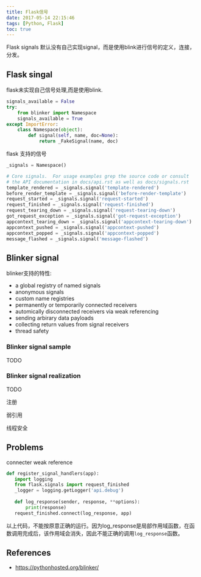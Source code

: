 ```yaml
---
title: Flask信号
date: 2017-05-14 22:15:46
tags: [Python, Flask]
toc: true
---
```


Flask signals 默认没有自己实现signal，而是使用blink进行信号的定义，连接，分发。

## Flask singal

flask未实现自己信号处理,而是使用blink.

```python
signals_available = False
try:
    from blinker import Namespace
    signals_available = True
except ImportError:
    class Namespace(object):
        def signal(self, name, doc=None):
            return _FakeSignal(name, doc)
```

flask 支持的信号

```python
_signals = Namespace()

# Core signals.  For usage examples grep the source code or consult
# the API documentation in docs/api.rst as well as docs/signals.rst
template_rendered = _signals.signal('template-rendered')
before_render_template = _signals.signal('before-render-template')
request_started = _signals.signal('request-started')
request_finished = _signals.signal('request-finished')
request_tearing_down = _signals.signal('request-tearing-down')
got_request_exception = _signals.signal('got-request-exception')
appcontext_tearing_down = _signals.signal('appcontext-tearing-down')
appcontext_pushed = _signals.signal('appcontext-pushed')
appcontext_popped = _signals.signal('appcontext-popped')
message_flashed = _signals.signal('message-flashed')
```

## Blinker signal

blinker支持的特性:

- a global registry of named signals
- anonymous signals
- custom name registries
- permanently or temporarily connected receivers
- automically disconnected receivers via weak referencing
- sending arbirary data payloads
- collecting return values from signal receivers
- thread safety

### Blinker signal sample

TODO

### Blinker signal realization

TODO

注册

弱引用

线程安全

## Problems

connecter weak reference

```python
def register_signal_handlers(app):
   import logging
   from flask.signals import request_finished
   _logger = logging.getLogger('api.debug')
   
   def log_response(sender, response, **options):
       print(response)
   request_finished.connect(log_response, app)
```

以上代码，不能按原意正确的运行。因为log_response是局部作用域函数，在函数调用完成后，该作用域会消失，因此不能正确的调用`log_response`函数。

## References

- <https://pythonhosted.org/blinker/>